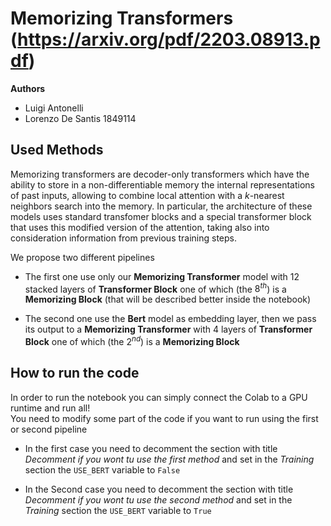 # Memorizing Transformers (https://arxiv.org/pdf/2203.08913.pdf)
**Authors**
* Luigi Antonelli 
* Lorenzo De Santis 1849114

## Used Methods
Memorizing transformers are decoder-only transformers which have the ability to store in a non-differentiable memory the internal representations of past inputs, allowing to combine local attention with a $k$-nearest neighbors search into the memory. In particular, the architecture of these models uses standard transfomer blocks and a special transformer block that uses this modified version of the attention, taking also into consideration information from previous training steps.

We propose two different pipelines
* The first one use only our **Memorizing Transformer** model with 12 stacked layers of **Transformer Block** one of which (the $8^{th}$) is a **Memorizing Block** (that will be described better inside the notebook)

* The second one use the **Bert** model as embedding layer, then we pass its output to a **Memorizing Transformer** with 4 layers of **Transformer Block** one of which (the $2^{nd}$) is a **Memorizing Block**

## How to run the code
In order to run the notebook you can simply connect the Colab to a GPU runtime and run all!  
You need to modify some part of the code if you want to run using the first or second pipeline
* In the first case you need to decomment the section with title *Decomment if you wont tu use the first method* and set in the *Training* section the `USE_BERT` variable to `False`

* In the Second case you need to decomment the section with title *Decomment if you wont tu use the second method* and set in the *Training* section the `USE_BERT` variable to `True`
